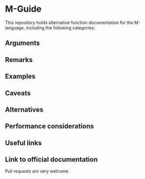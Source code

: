 # M-Guide

This repository holds alternative function documentation for the M-language, including the following categories:

## Arguments

## Remarks

## Examples

## Caveats

## Alternatives

## Performance considerations

## Useful links

## Link to official documentation

Pull requests are very welcome.

